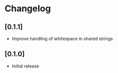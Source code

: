 # Changelog

## [0.1.1]

- Improve handling of whitespace in shared strings

## [0.1.0]

- Initial release
